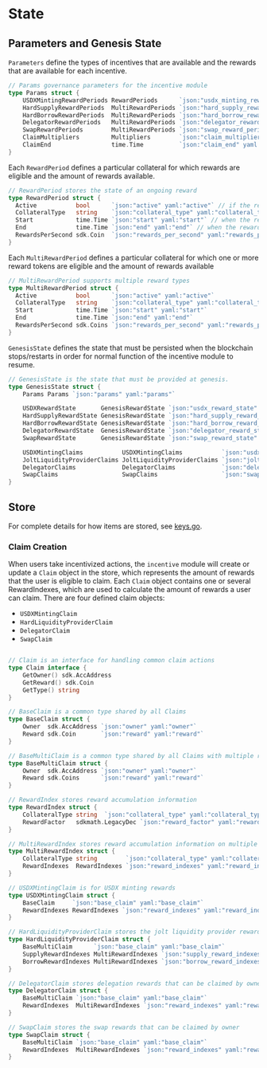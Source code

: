 <!--
order: 2
-->

# State

## Parameters and Genesis State

`Parameters` define the types of incentives that are available and the rewards that are available for each incentive.

```go
// Params governance parameters for the incentive module
type Params struct {
	USDXMintingRewardPeriods RewardPeriods      `json:"usdx_minting_reward_periods" yaml:"usdx_minting_reward_periods"`
	HardSupplyRewardPeriods  MultiRewardPeriods `json:"hard_supply_reward_periods" yaml:"hard_supply_reward_periods"`
	HardBorrowRewardPeriods  MultiRewardPeriods `json:"hard_borrow_reward_periods" yaml:"hard_borrow_reward_periods"`
	DelegatorRewardPeriods   MultiRewardPeriods `json:"delegator_reward_periods" yaml:"delegator_reward_periods"`
	SwapRewardPeriods        MultiRewardPeriods `json:"swap_reward_periods" yaml:"swap_reward_periods"`
	ClaimMultipliers         Multipliers        `json:"claim_multipliers" yaml:"claim_multipliers"`
	ClaimEnd                 time.Time          `json:"claim_end" yaml:"claim_end"`
}

```

Each `RewardPeriod` defines a particular collateral for which rewards are eligible and the amount of rewards available.

```go
// RewardPeriod stores the state of an ongoing reward
type RewardPeriod struct {
  Active           bool      `json:"active" yaml:"active"` // if the reward is active
  CollateralType   string    `json:"collateral_type" yaml:"collateral_type"` // the collateral type for which rewards apply
  Start            time.Time `json:"start" yaml:"start"` // when the rewards start
  End              time.Time `json:"end" yaml:"end"` // when the rewards end
  RewardsPerSecond sdk.Coin  `json:"rewards_per_second" yaml:"rewards_per_second"` // per second reward payouts
}
```

Each `MultiRewardPeriod` defines a particular collateral for which one or more reward tokens are eligible and the amount of rewards available

```go
// MultiRewardPeriod supports multiple reward types
type MultiRewardPeriod struct {
  Active           bool      `json:"active" yaml:"active"`
  CollateralType   string    `json:"collateral_type" yaml:"collateral_type"`
  Start            time.Time `json:"start" yaml:"start"`
  End              time.Time `json:"end" yaml:"end"`
  RewardsPerSecond sdk.Coins `json:"rewards_per_second" yaml:"rewards_per_second"` // per second reward payouts
}
```

`GenesisState` defines the state that must be persisted when the blockchain stops/restarts in order for normal function of the incentive module to resume.

```go
// GenesisState is the state that must be provided at genesis.
type GenesisState struct {
	Params Params `json:"params" yaml:"params"`

	USDXRewardState       GenesisRewardState `json:"usdx_reward_state" yaml:"usdx_reward_state"`
	HardSupplyRewardState GenesisRewardState `json:"hard_supply_reward_state" yaml:"hard_supply_reward_state"`
	HardBorrowRewardState GenesisRewardState `json:"hard_borrow_reward_state" yaml:"hard_borrow_reward_state"`
	DelegatorRewardState  GenesisRewardState `json:"delegator_reward_state" yaml:"delegator_reward_state"`
	SwapRewardState       GenesisRewardState `json:"swap_reward_state" yaml:"swap_reward_state"`

	USDXMintingClaims           USDXMintingClaims           `json:"usdx_minting_claims" yaml:"usdx_minting_claims"`
	JoltLiquidityProviderClaims JoltLiquidityProviderClaims `json:"jolt_liquidity_provider_claims" yaml:"hard_liquidity_provider_claims"`
	DelegatorClaims             DelegatorClaims             `json:"delegator_claims" yaml:"delegator_claims"`
	SwapClaims                  SwapClaims                  `json:"swap_claims" yaml:"swap_claims"`
}
```

## Store

For complete details for how items are stored, see [keys.go](../types/keys.go).

### Claim Creation

When users take incentivized actions, the `incentive` module will create or update a `Claim` object in the store, which represents the amount of rewards that the user is eligible to claim. Each `Claim` object contains one or several RewardIndexes, which are used to calculate the amount of rewards a user can claim. There are four defined claim objects:

- `USDXMintingClaim`
- `HardLiquidityProviderClaim`
- `DelegatorClaim`
- `SwapClaim`

```go

// Claim is an interface for handling common claim actions
type Claim interface {
	GetOwner() sdk.AccAddress
	GetReward() sdk.Coin
	GetType() string
}

// BaseClaim is a common type shared by all Claims
type BaseClaim struct {
	Owner  sdk.AccAddress `json:"owner" yaml:"owner"`
	Reward sdk.Coin       `json:"reward" yaml:"reward"`
}

// BaseMultiClaim is a common type shared by all Claims with multiple reward denoms
type BaseMultiClaim struct {
	Owner  sdk.AccAddress `json:"owner" yaml:"owner"`
	Reward sdk.Coins      `json:"reward" yaml:"reward"`
}

// RewardIndex stores reward accumulation information
type RewardIndex struct {
	CollateralType string  `json:"collateral_type" yaml:"collateral_type"`
	RewardFactor   sdkmath.LegacyDec `json:"reward_factor" yaml:"reward_factor"`
}

// MultiRewardIndex stores reward accumulation information on multiple reward types
type MultiRewardIndex struct {
	CollateralType string        `json:"collateral_type" yaml:"collateral_type"`
	RewardIndexes  RewardIndexes `json:"reward_indexes" yaml:"reward_indexes"`
}

// USDXMintingClaim is for USDX minting rewards
type USDXMintingClaim struct {
	BaseClaim     `json:"base_claim" yaml:"base_claim"`
	RewardIndexes RewardIndexes `json:"reward_indexes" yaml:"reward_indexes"`
}

// HardLiquidityProviderClaim stores the jolt liquidity provider rewards that can be claimed by owner
type HardLiquidityProviderClaim struct {
	BaseMultiClaim      `json:"base_claim" yaml:"base_claim"`
	SupplyRewardIndexes MultiRewardIndexes `json:"supply_reward_indexes" yaml:"supply_reward_indexes"`
	BorrowRewardIndexes MultiRewardIndexes `json:"borrow_reward_indexes" yaml:"borrow_reward_indexes"`
}

// DelegatorClaim stores delegation rewards that can be claimed by owner
type DelegatorClaim struct {
	BaseMultiClaim `json:"base_claim" yaml:"base_claim"`
	RewardIndexes  MultiRewardIndexes `json:"reward_indexes" yaml:"reward_indexes"`
}

// SwapClaim stores the swap rewards that can be claimed by owner
type SwapClaim struct {
	BaseMultiClaim `json:"base_claim" yaml:"base_claim"`
	RewardIndexes  MultiRewardIndexes `json:"reward_indexes" yaml:"reward_indexes"`
}
```
